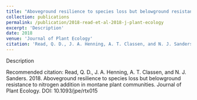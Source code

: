 ```yaml
---
title: "Aboveground resilience to species loss but belowground resistance to nitrogen addition in montane plant communities."
collection: publications
permalink: /publication/2018-read-et-al-2018-j-plant-ecology
excerpt: 'Description'
date: 2018
venue: 'Journal of Plant Ecology'
citation: 'Read, Q. D., J. A. Henning, A. T. Classen, and N. J. Sanders. 2018. Aboveground resilience to species loss but belowground resistance to nitrogen addition in montane plant communities. Journal of Plant Ecology. DOI: 10.1093/jpe/rtx015'
---
```

Description

Recommended citation: Read, Q. D., J. A. Henning, A. T. Classen, and N. J. Sanders. 2018. Aboveground resilience to species loss but belowground resistance to nitrogen addition in montane plant communities. Journal of Plant Ecology. DOI: 10.1093/jpe/rtx015